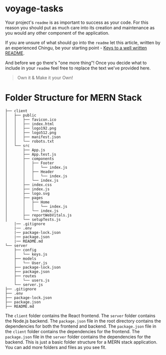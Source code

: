 # voyage-tasks

Your project's `readme` is as important to success as your code. For
this reason you should put as much care into its creation and maintenance
as you would any other component of the application.

If you are unsure of what should go into the `readme` let this article,
written by an experienced Chingu, be your starting point -
[Keys to a well written README](https://tinyurl.com/yk3wubft).

And before we go there's "one more thing"! Once you decide what to include
in your `readme` feel free to replace the text we've provided here.

> Own it & Make it your Own!

# Folder Structure for MERN Stack

```
├── client
│   ├── public
│   │   ├── favicon.ico
│   │   ├── index.html
│   │   ├── logo192.png
│   │   ├── logo512.png
│   │   ├── manifest.json
│   │   └── robots.txt
│   └── src
│       ├── App.js
│       ├── App.test.js
│       ├── components
│       │   ├── Footer
│       │   │   └── index.js
│       │   ├── Header
│       │   │   └── index.js
│       │   └── index.js
│       ├── index.css
│       ├── index.js
│       ├── logo.svg
│       ├── pages
│       │   ├── Home
│       │   │   └── index.js
│       │   └── index.js
│       ├── reportWebVitals.js
│       └── setupTests.js
    |── .gitignore
    |── .env
    |── package-lock.json
    |── package.json
    |── README.md
└── server
    ├── config
    │   └── keys.js
    ├── models
    │   └── User.js
    ├── package-lock.json
    ├── package.json
    ├── routes
    │   └── users.js
    └── server.js
├── .gitignore
├── .env
├── package-lock.json
├── package.json
├── README.md
```

The `client` folder contains the React frontend. The `server` folder contains the Node.js backend.
The `package.json` file in the root directory contains the dependencies for both the frontend and backend.
The `package.json` file in the `client` folder contains the dependencies for the frontend.
The `package.json` file in the `server` folder contains the dependencies for the backend.
This is just a basic folder structure for a MERN stack application. You can add more folders and files as you see fit.
